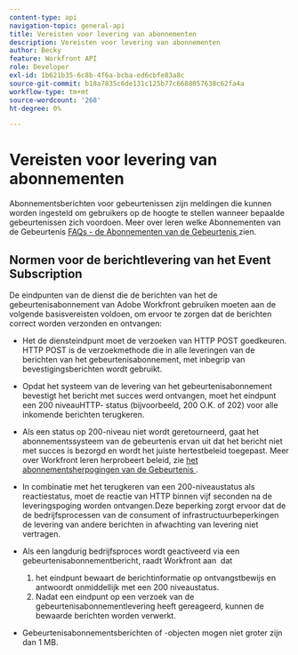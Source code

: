 ```yaml
---
content-type: api
navigation-topic: general-api
title: Vereisten voor levering van abonnementen
description: Vereisten voor levering van abonnementen
author: Becky
feature: Workfront API
role: Developer
exl-id: 1b621b35-6c8b-4f6a-bcba-ed6cbfe83a8c
source-git-commit: b18a7835c6de131c125b77c6688057638c62fa4a
workflow-type: tm+mt
source-wordcount: '268'
ht-degree: 0%

---
```



# Vereisten voor levering van abonnementen

Abonnementsberichten voor gebeurtenissen zijn meldingen die kunnen worden ingesteld om gebruikers op de hoogte te stellen wanneer bepaalde gebeurtenissen zich voordoen. Meer over leren welke Abonnementen van de Gebeurtenis [ FAQs - de Abonnementen van de Gebeurtenis ](../../wf-api/general/event-subs-faq.md) zien.

## Normen voor de berichtlevering van het Event Subscription

De eindpunten van de dienst die de berichten van het de gebeurtenisabonnement van Adobe Workfront gebruiken moeten aan de volgende basisvereisten voldoen, om ervoor te zorgen dat de berichten correct worden verzonden en ontvangen:

* Het de diensteindpunt moet de verzoeken van HTTP POST goedkeuren. HTTP POST is de verzoekmethode die in alle leveringen van de berichten van het gebeurtenisabonnement, met inbegrip van bevestigingsberichten wordt gebruikt.

* Opdat het systeem van de levering van het gebeurtenisabonnement bevestigt het bericht met succes werd ontvangen, moet het eindpunt een 200 niveauHTTP- status (bijvoorbeeld, 200 O.K. of 202) voor alle inkomende berichten terugkeren.

* Als een status op 200-niveau niet wordt geretourneerd, gaat het abonnementssysteem van de gebeurtenis ervan uit dat het bericht niet met succes is bezorgd en wordt het juiste hertestbeleid toegepast. Meer over Workfront leren herprobeert beleid, zie [ het abonnementsherpogingen van de Gebeurtenis ](../../wf-api/api/event-sub-retries.md).

* In combinatie met het terugkeren van een 200-niveaustatus als reactiestatus, moet de reactie van HTTP binnen vijf seconden na de leveringspoging worden ontvangen.Deze beperking zorgt ervoor dat de de bedrijfsprocessen van de consument of infrastructuurbeperkingen de levering van andere berichten in afwachting van levering niet vertragen.

* Als een langdurig bedrijfsproces wordt geactiveerd via een gebeurtenisabonnementbericht, raadt Workfront aan  dat

   1. het eindpunt bewaart de berichtinformatie op ontvangstbewijs en antwoordt onmiddellijk met een 200 niveaustatus.
   1. Nadat een eindpunt op een verzoek van de gebeurtenisabonnementlevering heeft gereageerd, kunnen de bewaarde berichten worden verwerkt.

* Gebeurtenisabonnementsberichten of -objecten mogen niet groter zijn dan 1 MB.
